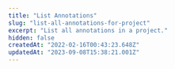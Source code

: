```yaml
---
title: "List Annotations"
slug: "list-all-annotations-for-project"
excerpt: "List all annotations in a project."
hidden: false
createdAt: "2022-02-16T00:43:23.648Z"
updatedAt: "2023-09-08T15:38:21.001Z"
---
```

